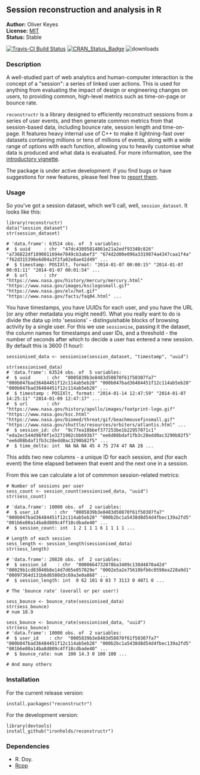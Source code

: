 ## Session reconstruction and analysis in R

__Author:__ Oliver Keyes<br/>
__License:__ [MIT](http://opensource.org/licenses/MIT)<br/>
__Status:__ Stable

[![Travis-CI Build Status](https://travis-ci.org/Ironholds/reconstructr.svg?branch=master)](https://travis-ci.org/Ironholds/reconstructr) [![CRAN_Status_Badge](http://www.r-pkg.org/badges/version/reconstructr)](https://cran.r-project.org/package=reconstructr) ![downloads](http://cranlogs.r-pkg.org/badges/grand-total/reconstructr)

### Description

A well-studied part of web analytics and human-computer interaction is
the concept of a "session": a series of linked user actions. This is used
for anything from evaluating the impact of design or engineering changes
on users, to providing common, high-level metrics such as time-on-page
or bounce rate.

<code>reconstructr</code> is a library designed to efficiently reconstruct
sessions from a series of user events, and then generate common metrics
from that session-based data, including bounce rate, session length and time-on-page.
It features heavy internal use of C++ to make it lightning-fast over datasets
containing millions or tens of millions of events, along with a wide range of options
with each function, allowing you to heavily customise what data is produced and
what data is evaluated. For more information, see the
[introductory vignette](https://github.com/Ironholds/reconstructr/blob/master/vignettes/Introduction.Rmd).

The package  is under active development: if you find bugs or have suggestions
for new features, please feel free to [report them](https://github.com/Ironholds/reconstructr/issues).

### Usage

So you've got a session dataset, which we'll call, well, `session_dataset`. It looks like this:

```
library(reconstructr)
data("session_dataset")
str(session_dataset)

# 'data.frame':	63524 obs. of  3 variables:
#  $ uuid     : chr  "47dc43895814861e21a2edf93348c826" "a736822df1890011694e7049cb3abef3" "674d2d00e096a3319874a4347caa1f4a" "f62d315398e6d04a3f2fa02e8ae42d49" ...
#  $ timestamp: POSIXlt, format: "2014-01-07 00:00:15" "2014-01-07 00:01:11" "2014-01-07 00:01:54" ...
#  $ url      : chr  "https://www.nasa.gov/history/mercury/mercury.html" "https://www.nasa.gov/images/ksclogosmall.gif" "https://www.nasa.gov/elv/hot.gif" "https://www.nasa.gov/facts/faq04.html" ...
```

You have timestamps, you have UUIDs for each user, and you have the URL (or any other metadata you might need!). What you really want to do is divide the data up into 'sessions' - distinguishable blocks of browsing activity by a single user. For this we use `sessionise`, passing it the dataset, the column names for timestamps and user IDs, and a threshold - the number of seconds after which to decide a user has entered a new session. By default this is 3600 (1 hour):

```
sessionised_data <- sessionise(session_dataset, "timestamp", "uuid")

str(sessionised_data)
# 'data.frame':	63524 obs. of  5 variables:
#  $ uuid      : chr  "0005839b3e8483d50870f61f50307fa7" "000b047bad36484451f12c114ab5eb28" "000b047bad36484451f12c114ab5eb28" "000b047bad36484451f12c114ab5eb28" ...
#  $ timestamp : POSIXlt, format: "2014-01-14 12:47:59" "2014-01-07 14:25:11" "2014-01-09 12:47:17" ...
#  $ url       : chr  "https://www.nasa.gov/history/apollo/images/footprint-logo.gif" "https://www.nasa.gov/ksc.html" "https://www.nasa.gov/biomed/threat/gif/beachmousefinsmall.gif" "https://www.nasa.gov/shuttle/resources/orbiters/atlantis.html" ...
#  $ session_id: chr  "9c77ea18bbef377253be1b22957071c1" "eda2ec544d96f0f1e3271902cbb693b7" "ee6d08bdaf1fb3c28edd0ac3290b82f5" "ee6d08bdaf1fb3c28edd0ac3290b82f5" ...
#  $ time_delta: int  NA NA NA 45 4 75 274 47 NA 28 ...
```

This adds two new columns - a unique ID for each session, and (for each event) the time elapsed between that event and the next one in a session.

From this we can calculate a lot of commmon session-related metrics:

```
# Number of sessions per user
sess_count <- session_count(sessionised_data, "uuid")
str(sess_count)

# 'data.frame':	10000 obs. of  2 variables:
#  $ user_id      : chr  "0005839b3e8483d50870f61f50307fa7" "000b047bad36484451f12c114ab5eb28" "000b2bc1a5438d8d54d4fbec139a2fd5" "001b6e80a14ba8d809c4ff18cdbade40" ...
#  $ session_count: int  1 2 1 1 1 6 1 1 1 1 ...

# Length of each session
sess_length <- session_length(sessionised_data)
str(sess_length)

# 'data.frame':	20820 obs. of  2 variables:
#  $ session_id    : chr  "0000664732878ba3409c138d4870a42d" "00029b1cd83040b8e14d7d65e057029e" "0002e5a2e75610bfb6c0598ea228a9d1" "00097364d131b6d6580d3c69a3e0a868" ...
#  $ session_length: int  0 62 101 0 83 7 3113 0 4071 0 ...

# The 'bounce rate' (overall or per user!)

sess_bounce <- bounce_rate(sessionised_data)
str(sess_bounce)
# num 18.9

sess_bounce <- bounce_rate(sessionised_data, "uuid")
str(sess_bounce)
# 'data.frame':	10000 obs. of  2 variables:
#  $ user_id    : chr  "0005839b3e8483d50870f61f50307fa7" "000b047bad36484451f12c114ab5eb28" "000b2bc1a5438d8d54d4fbec139a2fd5" "001b6e80a14ba8d809c4ff18cdbade40" ...
#  $ bounce_rate: num  100 14.3 0 100 100 ...

# And many others
```

### Installation

For the current release version:

    install.packages("reconstructr")
    
For the development version:

    library(devtools)
    install_github("ironholds/reconstructr")
    
### Dependencies
* R. Doy.
* [Rcpp](https://cran.r-project.org/package=Rcpp)

